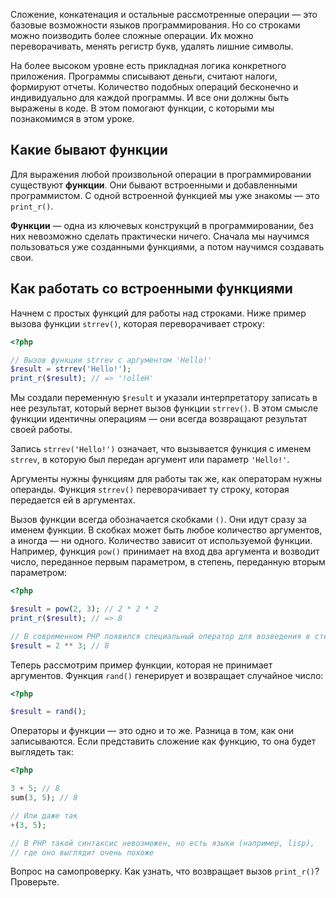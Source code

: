 Сложение, конкатенация и остальные рассмотренные операции — это базовые возможности языков программирования. Но со строками можно поизводить более сложные операции. Их можно переворачивать, менять регистр букв, удалять лишние символы.

На более высоком уровне есть прикладная логика конкретного приложения. Программы списывают деньги, считают налоги, формируют отчеты. Количество подобных операций бесконечно и индивидуально для каждой программы. И все они должны быть выражены в коде. В этом помогают функции, с которыми мы познакомимся в этом уроке.

## Какие бывают функции

Для выражения любой произвольной операции в программировании существуют **функции**. Они бывают встроенными и добавленными программистом. С одной встроенной функцией мы уже знакомы — это `print_r()`.

**Функции** — одна из ключевых конструкций в программировании, без них невозможно сделать практически ничего. Сначала мы научимся пользоваться уже созданными функциями, а потом научимся создавать свои.

## Как работать со встроенными функциями

Начнем с простых функций для работы над строками. Ниже пример вызова функции `strrev()`, которая переворачивает строку:

```php
<?php

// Вызов функции strrev с аргументом 'Hello!'
$result = strrev('Hello!');
print_r($result); // => '!olleH'
```

Мы создали переменную `$result` и указали интерпретатору записать в нее результат, который вернет вызов функции `strrev()`. В этом смысле функции идентичны операциям — они всегда возвращают результат своей работы.

Запись `strrev('Hello!')` означает, что вызывается функция с именем `strrev`, в которую был передан аргумент или параметр `'Hello!'`.

Аргументы нужны функциям для работы так же, как операторам нужны операнды. Функция `strrev()` переворачивает ту строку, которая передается ей в аргументах.

Вызов функции всегда обозначается скобками `()`. Они идут сразу за именем функции. В скобках может быть любое количество аргументов, а иногда — ни одного. Количество зависит от используемой функции. Например, функция `pow()` принимает на вход два аргумента и возводит число, переданное первым параметром, в степень, переданную вторым параметром:

```php
<?php

$result = pow(2, 3); // 2 * 2 * 2
print_r($result); // => 8

// В современном PHP появился специальный оператор для возведения в степень
$result = 2 ** 3; // 8
```

Теперь рассмотрим пример функции, которая не принимает аргументов. Функция `rand()` генерирует и возвращает случайное число:

```php
<?php

$result = rand();
```

Операторы и функции — это одно и то же. Разница в том, как они записываются. Если представить сложение как функцию, то она будет выглядеть так:

```php
<?php

3 + 5; // 8
sum(3, 5); // 8

// Или даже так
+(3, 5);

// В PHP такой синтаксис невозможен, но есть языки (например, lisp),
// где оно выглядит очень похоже
```

Вопрос на самопроверку. Как узнать, что возвращает вызов `print_r()`? Проверьте.
